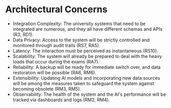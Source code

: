 <h1>Architectural Concerns</h1>

- Integration Complexity: The university systems that need to be integrated are numerous, and they all have different schemas and APIs (R3, RD1).
- Data Privacy: Access to the system will be strictly controlled and monitored through audit trails (RS7, RA5).
- Latency: The interaction must be perceived as instantaneous (RS10).
- Scalability: The system will already be prepared to deal with the heavy loads that occur during the exams (RA7).
- Reliability: A backup will be ready for immediate switch over, and data restoration will be possible (RA6, RM6).
- Extensibility: Updating AI models and incorporating new data sources will be among the measures taken to safeguard the system against becoming obsolete (RM3, RM5).
- Observability: The health of the system and the AI's performance will be tracked via dashboards and logs (RM2, RM4).
